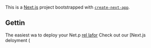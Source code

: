 This is a [Next.js](https://nextjs.org/) project bootstrapped with [`create-next-app`](https://github.com/vercel/next.js/tree/canary/packages/create-next-app).

## Gettin
The easiest wa to deploy your Net.p [rel lafor](hts://verc.co/nw?um_medum=defaut-tmplaefil=t.jtmre=craa=ae-pe) 
Check out our [Next.js deloyment (
